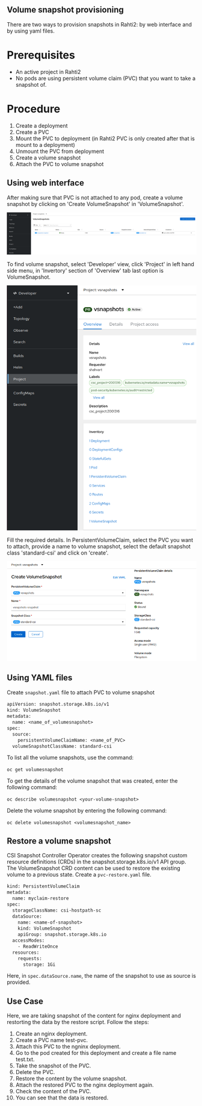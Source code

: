 ## Volume snapshot provisioning

There are two ways to provision snapshots in Rahti2: by web interface and by using yaml files. 

# Prerequisites

- An active project in Rahti2
- No pods are using persistent volume claim (PVC) that you want to take a snapshot of.

# Procedure

1. Create a deployment
2. Create a PVC
3. Mount the PVC to deployment (in Rahti2 PVC is only created after that is mount to a deployment)
4. Unmount the PVC from deployment
5. Create a volume snapshot
6. Attach the PVC to volume snapshot

## Using web interface

After making sure that PVC is not attached to any pod, create a volume snapshot by clicking on 'Create VolumeSnapshot' in 'VolumeSnapshot'. 

![Create Snap Shot](../../img/CreateSnapshot.png)

To find volume snapshot, select 'Developer' view, click 'Project' in left hand side menu, in 'Invertory' section of 'Overview' tab last option is VolumeSnapshot. 

![Volume Snap Shot](../../img/Volumesnapshot.png)

Fill the required details. In PersistentVolumeClaim, select the PVC you want to attach, provide a name to volume snapshot, select the default snapshot class 'standard-csi' and click on 'create'.

![Enter the details of Snap Shot](../../img/EnterSnapshotDetails.png)


## Using YAML files

Create `snapshot.yaml` file to attach PVC to volume snapshot

```
apiVersion: snapshot.storage.k8s.io/v1
kind: VolumeSnapshot
metadata:
  name: <name_of_volumesnapshot>
spec:
  source:
    persistentVolumeClaimName: <name_of_PVC>
  volumeSnapshotClassName: standard-csi
```

To list all the volume snapshots, use the command:

`oc get volumesnapshot`

To get the details of the volume snapshot that was created, enter the following command:

`oc describe volumesnapshot <your-volume-snapshot>`

Delete the volume snapshot by entering the following command:

`oc delete volumesnapshot <volumesnapshot_name>`

## Restore a volume snapshot
CSI Snapshot Controller Operator creates the following snapshot custom resource definitions (CRDs) in the snapshot.storage.k8s.io/v1 API group. The VolumeSnapshot CRD content can be used to restore the existing volume to a previous state. Create a `pvc-restore.yaml` file.

``` apiVersion: v1
kind: PersistentVolumeClaim
metadata:
  name: myclaim-restore
spec:
  storageClassName: csi-hostpath-sc
  dataSource:
    name: <name-of-snapshot> 
    kind: VolumeSnapshot 
    apiGroup: snapshot.storage.k8s.io 
  accessModes:
    - ReadWriteOnce
  resources:
    requests:
      storage: 1Gi
```
Here, in `spec.dataSource.name`, the name of the snapshot to use as source is provided.

## Use Case

Here, we are taking snapshot of the content for nginx deployment and restorting the data by the restore script. Follow the steps:
1. Create an nginx deployment.
2. Create a PVC name test-pvc.
3. Attach this PVC to the ngninx deployment.
4. Go to the pod created for this deployment and create a file name test.txt.
5. Take the snapshot of the PVC. 
6. Delete the PVC.
7. Restore the content by the volume snapshot.
8. Attach the restored PVC to the nginx deployment again.
9. Check the content of the PVC. 
10. You can see that the data is restored. 